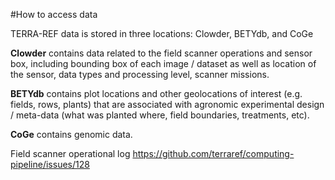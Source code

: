#How to access data

TERRA-REF data is stored in three locations: Clowder, BETYdb, and CoGe

**Clowder** contains data related to the field scanner operations and sensor box, including bounding box of each image / dataset as well as location of the sensor, data types and processing level, scanner missions.

**BETYdb** contains plot locations and other geolocations of interest (e.g. fields, rows, plants) that are associated with agronomic experimental design / meta-data (what was planted where, field boundaries, treatments, etc).

**CoGe** contains genomic data.

Field scanner operational log https://github.com/terraref/computing-pipeline/issues/128
